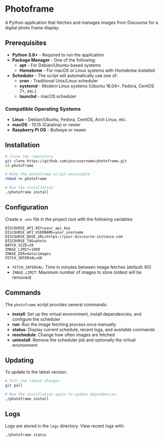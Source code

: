 # Photoframe

A Python application that fetches and manages images from Discourse for a digital photo frame display.

## Prerequisites

- **Python 3.8+** - Required to run the application
- **Package Manager** - One of the following:
  - **apt** - For Debian/Ubuntu-based systems
  - **Homebrew** - For macOS or Linux systems with Homebrew installed
- **Scheduler** - The script will automatically use one of:
  - **cron** - Traditional Unix/Linux scheduler
  - **systemd** - Modern Linux systems (Ubuntu 16.04+, Fedora, CentOS 7+, etc.)
  - **launchd** - macOS scheduler

### Compatible Operating Systems

- **Linux** - Debian/Ubuntu, Fedora, CentOS, Arch Linux, etc.
- **macOS** - 10.15 (Catalina) or newer
- **Raspberry Pi OS** - Bullseye or newer

## Installation

```bash
# Clone the repository
git clone https://github.com/yourusername/photoframe.git
cd photoframe

# Make the photoframe script executable
chmod +x photoframe

# Run the installation
./photoframe install
```

## Configuration

Create a `.env` file in the project root with the following variables:

```
DISCOURSE_API_KEY=your_api_key
DISCOURSE_API_USERNAME=your_username
DISCOURSE_BASE_URL=https://your-discourse-instance.com
DISCOURSE_TAG=photo
BATCH_SIZE=20
IMAGE_LIMIT=1000
IMAGE_DIR=data/images
FETCH_INTERVAL=60
```

- `FETCH_INTERVAL`: Time in minutes between image fetches (default: 60)
- `IMAGE_LIMIT`: Maximum number of images to store (oldest will be removed)

## Commands

The `photoframe` script provides several commands:

- **install**: Set up the virtual environment, install dependencies, and configure the scheduler
- **run**: Run the image fetching process once manually
- **status**: Display current schedule, recent logs, and available commands
- **reschedule**: Change how often images are fetched
- **uninstall**: Remove the scheduler job and optionally the virtual environment

## Updating

To update to the latest version:

```bash
# Pull the latest changes
git pull

# Run the installation again to update dependencies
./photoframe install
```

## Logs

Logs are stored in the `logs` directory. View recent logs with:

```bash
./photoframe status
```
